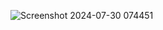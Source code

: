 ![Screenshot 2024-07-30 074451](https://github.com/user-attachments/assets/116bab76-8694-4d04-8eaf-2951b4478afc)

